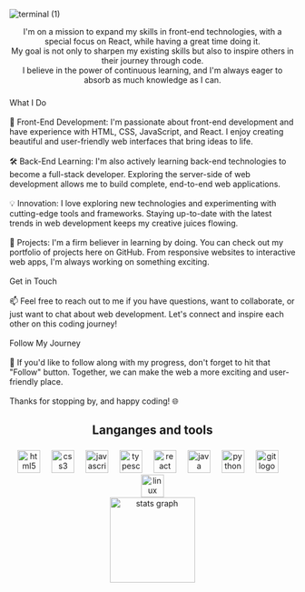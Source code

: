 ![terminal (1)](https://github.com/sepicn/sepicn/assets/113134410/7bb91cea-16d5-4d34-bff7-149a95fad46a)


<p align="center">I'm on a mission to expand my skills in front-end technologies, with a special focus on React, while having a great time doing it. <br>My goal is not only to sharpen my existing skills but also to inspire others in their journey through code. <br>I believe in the power of continuous learning, and I'm always eager to absorb as much knowledge as I can.</p>

###

<p align="left">What I Do<br><br>🌟 Front-End Development: I'm passionate about front-end development and have experience with HTML, CSS, JavaScript, and React. I enjoy creating beautiful and user-friendly web interfaces that bring ideas to life.<br><br>🛠️ Back-End Learning: I'm also actively learning back-end technologies to become a full-stack developer. Exploring the server-side of web development allows me to build complete, end-to-end web applications.<br><br>💡 Innovation: I love exploring new technologies and experimenting with cutting-edge tools and frameworks. Staying up-to-date with the latest trends in web development keeps my creative juices flowing.<br><br>🔨 Projects: I'm a firm believer in learning by doing. You can check out my portfolio of projects here on GitHub. From responsive websites to interactive web apps, I'm always working on something exciting.<br><br>Get in Touch<br><br>📫 Feel free to reach out to me if you have questions, want to collaborate, or just want to chat about web development. Let's connect and inspire each other on this coding journey!<br><br>Follow My Journey<br><br>🚀 If you'd like to follow along with my progress, don't forget to hit that "Follow" button. Together, we can make the web a more exciting and user-friendly place.<br><br>Thanks for stopping by, and happy coding! 🌐</p>

###

<h2 align="center">Langanges and tools</h2>

###

<div align="center">
  <img src="https://cdn.jsdelivr.net/gh/devicons/devicon/icons/html5/html5-plain.svg" height="40" alt="html5 logo"  />
  <img width="12" />
  <img src="https://cdn.jsdelivr.net/gh/devicons/devicon/icons/css3/css3-plain.svg" height="40" alt="css3 logo"  />
  <img width="12" />
  <img src="https://cdn.jsdelivr.net/gh/devicons/devicon/icons/javascript/javascript-plain.svg" height="40" alt="javascript logo"  />
  <img width="12" />
  <img src="https://cdn.jsdelivr.net/gh/devicons/devicon/icons/typescript/typescript-plain.svg" height="40" alt="typescript logo"  />
  <img width="12" />
  <img src="https://cdn.jsdelivr.net/gh/devicons/devicon/icons/react/react-original.svg" height="40" alt="react logo"  />
  <img width="12" />
  <img src="https://cdn.jsdelivr.net/gh/devicons/devicon/icons/java/java-original.svg" height="40" alt="java logo"  />
  <img width="12" />
  <img src="https://cdn.jsdelivr.net/gh/devicons/devicon/icons/python/python-original.svg" height="40" alt="python logo"  />
  <img width="12" />
  <img src="https://cdn.jsdelivr.net/gh/devicons/devicon/icons/git/git-original.svg" height="40" alt="git logo"  />
  <img width="12" />
  <img src="https://cdn.jsdelivr.net/gh/devicons/devicon/icons/linux/linux-original.svg" height="40" alt="linux logo"  />
</div>


<div align="center">
  <img src="https://github-readme-stats.vercel.app/api?username=sepicn&hide_title=false&hide_rank=false&show_icons=true&include_all_commits=true&count_private=true&disable_animations=false&theme=github_dark&locale=en&hide_border=false&order=1&custom_title=Stats" height="150" alt="stats graph"  />
</div>

###

